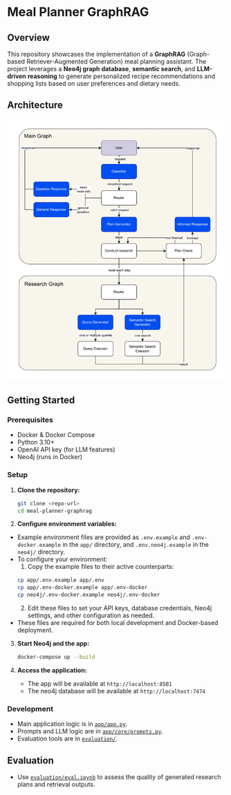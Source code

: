 # Meal Planner GraphRAG

## Overview

This repository showcases the implementation of a **GraphRAG** (Graph-based Retriever-Augmented Generation) meal planning assistant. 
The project leverages a **Neo4j graph database**, **semantic search**, and **LLM-driven reasoning** to generate personalized recipe recommendations and shopping lists based on user preferences and dietary needs.

## Architecture
![Architecture](docs/images/architecture.png)

## Getting Started

### Prerequisites

- Docker & Docker Compose
- Python 3.10+
- OpenAI API key (for LLM features)
- Neo4j (runs in Docker)

### Setup

1. **Clone the repository:**
   ```sh
   git clone <repo-url>
   cd meal-planner-graphrag
   ```

2. **Configure environment variables:**
  - Example environment files are provided as `.env.example` and `.env-docker.example` in the `app/` directory, and `.env.neo4j.example` in the `neo4j/` directory.
  - To configure your environment:
    1. Copy the example files to their active counterparts:
      ```sh
      cp app/.env.example app/.env
      cp app/.env-docker.example app/.env-docker
      cp neo4j/.env-docker.example neo4j/.env-docker
      ```
    2. Edit these files to set your API keys, database credentials, Neo4j settings, and other configuration as needed.
  - These files are required for both local development and Docker-based deployment.


3. **Start Neo4j and the app:**
   ```sh
   docker-compose up --build
   ```

4. **Access the application:**
   - The app will be available at `http://localhost:8501`
   - The neo4j database will be available at `http://localhost:7474`

### Development

- Main application logic is in [`app/app.py`](app/app.py).
- Prompts and LLM logic are in [`app/core/prompts.py`](app/core/prompts.py).
- Evaluation tools are in [`evaluation/`](evaluation/).

## Evaluation

- Use [`evaluation/eval.ipynb`](evaluation/eval.ipynb) to assess the quality of generated research plans and retrieval outputs.